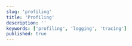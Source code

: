 ```yaml
---
slug: 'profiling'
title: 'Profiling'
description: ''
keywords: ['profiling', 'logging', 'tracing']
published: true
---
```

